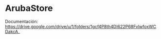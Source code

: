 # ArubaStore

Documentación: https://drive.google.com/drive/u/1/folders/1gcf4P8th4DI622P68FvlwfoxWCDakcA_
